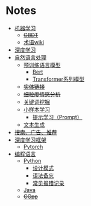 Notes
===
- [机器学习](机器学习)
    - ~~[GBDT](机器学习/-GBDT)~~
    - [术语wiki](机器学习/术语wiki)
- [深度学习](深度学习)
- [自然语言处理](自然语言处理)
    - [预训练语言模型](自然语言处理/预训练语言模型)
        - [Bert](自然语言处理/预训练语言模型/Bert)
        - [Transformer系列模型](自然语言处理/预训练语言模型/Transformer系列模型)
    - ~~[实体链接](自然语言处理/-实体链接)~~
    - ~~[细粒度情感分析](自然语言处理/-细粒度情感分析)~~
    - [关键词挖掘](自然语言处理/关键词挖掘)
    - [小样本学习](自然语言处理/小样本学习)
        - [提示学习（Prompt）](自然语言处理/小样本学习/提示学习（Prompt）)
    - [文本生成](自然语言处理/文本生成)
- ~~[搜索、广告、推荐](-搜索、广告、推荐)~~
- [深度学习框架](深度学习框架)
    - [Pytorch](深度学习框架/Pytorch)
- [编程语言](编程语言)
    - [Python](编程语言/Python)
        - [设计模式](编程语言/Python/设计模式)
        - [语法备忘](编程语言/Python/语法备忘)
        - [常见报错记录](编程语言/Python/常见报错记录)
    - [Java](编程语言/Java)
    - ~~[CCpp](编程语言/-CCpp)~~